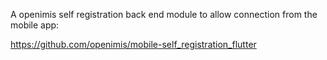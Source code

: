 A openimis self registration back end module to allow connection from the mobile app:

https://github.com/openimis/mobile-self_registration_flutter




